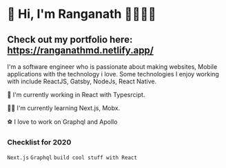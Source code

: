 # 👋 Hi, I'm Ranganath 👨‍💻🐱‍👤

## Check out my portfolio here: https://ranganathmd.netlify.app/

I'm a software engineer who is passionate about making websites, Mobile applications with the technology i love. Some technologies I enjoy working with include ReactJS, Gatsby, NodeJs, React Native. 

🚀 I'm currently working in React with Typesrcipt.

🐱‍👤 I'm currently learning Next.js, Mobx.

⚽ I love to work on Graphql and Apollo


### Checklist for 2020

`Next.js` `Graphql`  `build cool stuff with React` 
